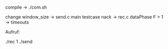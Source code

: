 compile -> ./com.sh

change window_size -> send.c main
testcase nack -> rec.c dataPhase
F > 1 -> timeouts

Aufruf:

./rec 1
./send
